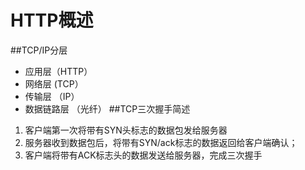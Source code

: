 # HTTP概述
##TCP/IP分层
* 应用层（HTTP）
* 网络层 (TCP）
* 传输层 （IP）
* 数据链路层 （光纤）
##TCP三次握手简述
1. 客户端第一次将带有SYN头标志的数据包发给服务器
2. 服务器收到数据包后，将带有SYN/ack标志的数据返回给客户端确认；
3. 客户端将带有ACK标志头的数据发送给服务器，完成三次握手

